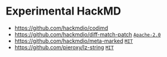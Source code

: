 # Experimental HackMD

- https://github.com/hackmdio/codimd
- https://github.com/hackmdio/diff-match-patch [`Apache-2.0`][license-apache-2.0]
- https://github.com/hackmdio/meta-marked [`MIT`][license-mit]
- https://github.com/pieroxy/lz-string [`MIT`][license-mit]

[license-apache-2.0]: http://www.apache.org/licenses/LICENSE-2.0
[license-mit]: https://opensource.org/licenses/MIT
